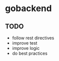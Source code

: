 # gobackend 

## TODO 
- follow rest directives
- improve test 
- improve logic 
- do best practices